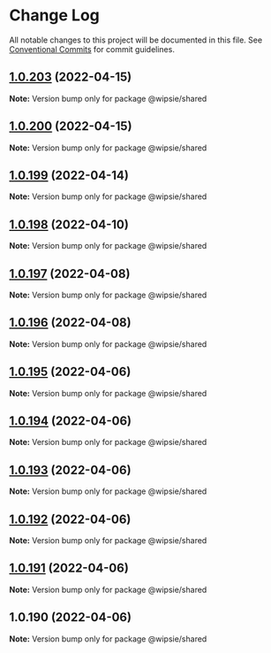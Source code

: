 # Change Log

All notable changes to this project will be documented in this file.
See [Conventional Commits](https://conventionalcommits.org) for commit guidelines.

## [1.0.203](https://github.com/dumboldspider/wipsie-ui/compare/v1.0.201...v1.0.203) (2022-04-15)

**Note:** Version bump only for package @wipsie/shared





## [1.0.200](https://github.com/dumboldspider/wipsie-ui/compare/v1.0.199...v1.0.200) (2022-04-15)

**Note:** Version bump only for package @wipsie/shared





## [1.0.199](https://github.com/dumboldspider/wipsie-ui/compare/v1.0.198...v1.0.199) (2022-04-14)

**Note:** Version bump only for package @wipsie/shared





## [1.0.198](https://github.com/dumboldspider/wipsie-ui/compare/v1.0.197...v1.0.198) (2022-04-10)

**Note:** Version bump only for package @wipsie/shared





## [1.0.197](https://github.com/dumboldspider/wipsie-ui/compare/v1.0.196...v1.0.197) (2022-04-08)

**Note:** Version bump only for package @wipsie/shared





## [1.0.196](https://github.com/dumboldspider/wipsie-ui/compare/v1.0.195...v1.0.196) (2022-04-08)

**Note:** Version bump only for package @wipsie/shared





## [1.0.195](https://github.com/dumboldspider/wipsie-shared/compare/v1.0.194...v1.0.195) (2022-04-06)

**Note:** Version bump only for package @wipsie/shared





## [1.0.194](https://github.com/dumboldspider/wipsie-shared/compare/v1.0.193...v1.0.194) (2022-04-06)

**Note:** Version bump only for package @wipsie/shared





## [1.0.193](https://github.com/dumboldspider/wipsie-shared/compare/v1.0.192...v1.0.193) (2022-04-06)

**Note:** Version bump only for package @wipsie/shared





## [1.0.192](https://github.com/dumboldspider/wipsie-shared/compare/v1.0.191...v1.0.192) (2022-04-06)

**Note:** Version bump only for package @wipsie/shared





## [1.0.191](https://github.com/dumboldspider/wipsie-shared/compare/v1.0.190...v1.0.191) (2022-04-06)

**Note:** Version bump only for package @wipsie/shared





## 1.0.190 (2022-04-06)

**Note:** Version bump only for package @wipsie/shared
